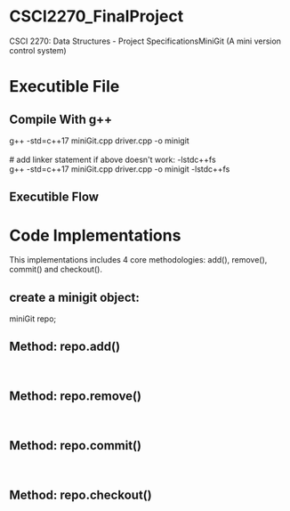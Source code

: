 # CSCI2270_FinalProject
CSCI 2270: Data Structures - Project SpecificationsMiniGit (A mini version control system) 

# Executible File
## Compile With g++
  g++ -std=c++17 miniGit.cpp driver.cpp -o minigit <br/>
  <br/>
  \# add linker statement if above doesn't work: -lstdc++fs <br/>
  g++ -std=c++17 miniGit.cpp driver.cpp -o minigit -lstdc++fs <br/>
## Executible Flow


# Code Implementations
This implementations includes 4 core methodologies: add(), remove(), commit() and checkout(). 

## create a minigit object:
miniGit repo;

## Method: repo.add()

<br/>

## Method: repo.remove()

<br/>

## Method: repo.commit()

<br/>

## Method: repo.checkout()

<br/>
